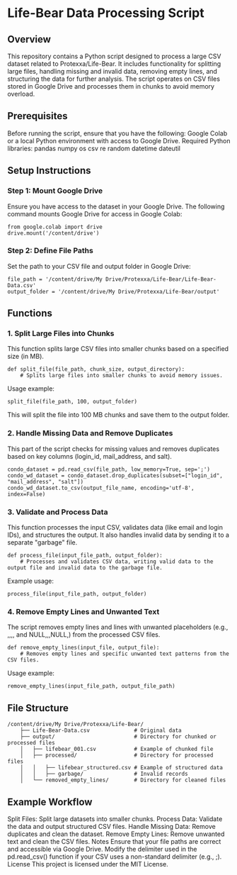 # Life-Bear Data Processing Script

## Overview
This repository contains a Python script designed to process a large CSV dataset related to Protexxa/Life-Bear. It includes functionality for splitting large files, handling missing and invalid data, removing empty lines, and structuring the data for further analysis. The script operates on CSV files stored in Google Drive and processes them in chunks to avoid memory overload.

## Prerequisites
Before running the script, ensure that you have the following:
Google Colab or a local Python environment with access to Google Drive.
Required Python libraries:
pandas
numpy
os
csv
re
random
datetime
dateutil

## Setup Instructions

### Step 1: Mount Google Drive
Ensure you have access to the dataset in your Google Drive. The following command mounts Google Drive for access in Google Colab:

    from google.colab import drive
    drive.mount('/content/drive')

### Step 2: Define File Paths
Set the path to your CSV file and output folder in Google Drive:

    file_path = '/content/drive/My Drive/Protexxa/Life-Bear/Life-Bear-Data.csv'
    output_folder = '/content/drive/My Drive/Protexxa/Life-Bear/output'
 
## Functions
### 1. Split Large Files into Chunks
This function splits large CSV files into smaller chunks based on a specified size (in MB).

    def split_file(file_path, chunk_size, output_directory):
        # Splits large files into smaller chunks to avoid memory issues.

Usage example:

    split_file(file_path, 100, output_folder)
This will split the file into 100 MB chunks and save them to the output folder.

### 2. Handle Missing Data and Remove Duplicates
This part of the script checks for missing values and removes duplicates based on key columns (login_id, mail_address, and salt).

    condo_dataset = pd.read_csv(file_path, low_memory=True, sep=';')
    condo_wd_dataset = condo_dataset.drop_duplicates(subset=["login_id", "mail_address", "salt"])
    condo_wd_dataset.to_csv(output_file_name, encoding='utf-8', index=False)
    
### 3. Validate and Process Data
This function processes the input CSV, validates data (like email and login IDs), and structures the output. It also handles invalid data by sending it to a separate "garbage" file.

    def process_file(input_file_path, output_folder):
        # Processes and validates CSV data, writing valid data to the output file and invalid data to the garbage file.
Example usage:

    process_file(input_file_path, output_folder)

### 4. Remove Empty Lines and Unwanted Text
The script removes empty lines and lines with unwanted placeholders (e.g., ,,,, and NULL,,,NULL,) from the processed CSV files.

    def remove_empty_lines(input_file, output_file):
        # Removes empty lines and specific unwanted text patterns from the CSV files.
Usage example:

    remove_empty_lines(input_file_path, output_file_path)

## File Structure

    /content/drive/My Drive/Protexxa/Life-Bear/
        ├── Life-Bear-Data.csv              # Original data
        ├── output/                         # Directory for chunked or processed files
        │   ├── lifebear_001.csv            # Example of chunked file
        │   ├── processed/                  # Directory for processed files
        │   │   ├── lifebear_structured.csv # Example of structured data
        │   │   ├── garbage/                # Invalid records
        │   └── removed_empty_lines/        # Directory for cleaned files

## Example Workflow
Split Files: Split large datasets into smaller chunks.
Process Data: Validate the data and output structured CSV files.
Handle Missing Data: Remove duplicates and clean the dataset.
Remove Empty Lines: Remove unwanted text and clean the CSV files.
Notes
Ensure that your file paths are correct and accessible via Google Drive.
Modify the delimiter used in the pd.read_csv() function if your CSV uses a non-standard delimiter (e.g., ;).
License
This project is licensed under the MIT License.

